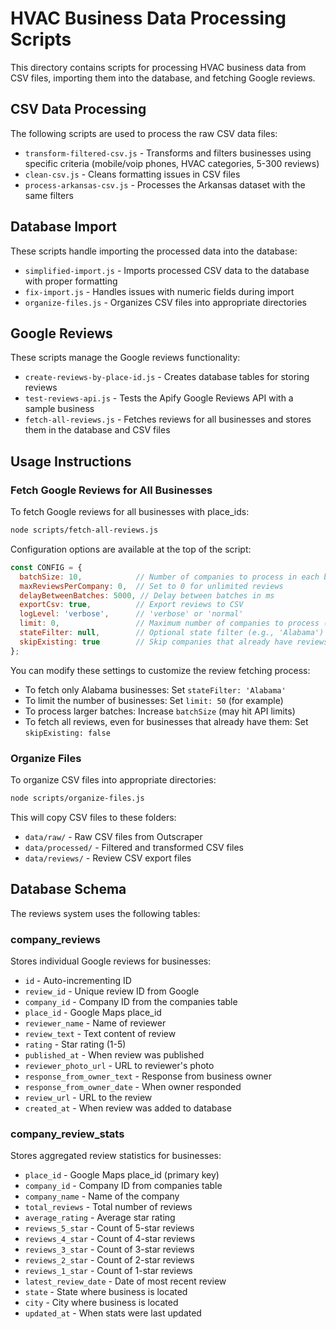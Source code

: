 # HVAC Business Data Processing Scripts

This directory contains scripts for processing HVAC business data from CSV files, importing them into the database, and fetching Google reviews.

## CSV Data Processing

The following scripts are used to process the raw CSV data files:

- `transform-filtered-csv.js` - Transforms and filters businesses using specific criteria (mobile/voip phones, HVAC categories, 5-300 reviews)
- `clean-csv.js` - Cleans formatting issues in CSV files
- `process-arkansas-csv.js` - Processes the Arkansas dataset with the same filters

## Database Import

These scripts handle importing the processed data into the database:

- `simplified-import.js` - Imports processed CSV data to the database with proper formatting
- `fix-import.js` - Handles issues with numeric fields during import
- `organize-files.js` - Organizes CSV files into appropriate directories

## Google Reviews

These scripts manage the Google reviews functionality:

- `create-reviews-by-place-id.js` - Creates database tables for storing reviews
- `test-reviews-api.js` - Tests the Apify Google Reviews API with a sample business
- `fetch-all-reviews.js` - Fetches reviews for all businesses and stores them in the database and CSV files

## Usage Instructions

### Fetch Google Reviews for All Businesses

To fetch Google reviews for all businesses with place_ids:

```bash
node scripts/fetch-all-reviews.js
```

Configuration options are available at the top of the script:

```javascript
const CONFIG = {
  batchSize: 10,            // Number of companies to process in each batch
  maxReviewsPerCompany: 0,  // Set to 0 for unlimited reviews
  delayBetweenBatches: 5000, // Delay between batches in ms
  exportCsv: true,          // Export reviews to CSV
  logLevel: 'verbose',      // 'verbose' or 'normal'
  limit: 0,                 // Maximum number of companies to process (0 = no limit)
  stateFilter: null,        // Optional state filter (e.g., 'Alabama')
  skipExisting: true        // Skip companies that already have reviews
};
```

You can modify these settings to customize the review fetching process:

- To fetch only Alabama businesses: Set `stateFilter: 'Alabama'`
- To limit the number of businesses: Set `limit: 50` (for example)
- To process larger batches: Increase `batchSize` (may hit API limits)
- To fetch all reviews, even for businesses that already have them: Set `skipExisting: false`

### Organize Files

To organize CSV files into appropriate directories:

```bash
node scripts/organize-files.js
```

This will copy CSV files to these folders:
- `data/raw/` - Raw CSV files from Outscraper
- `data/processed/` - Filtered and transformed CSV files
- `data/reviews/` - Review CSV export files

## Database Schema

The reviews system uses the following tables:

### company_reviews
Stores individual Google reviews for businesses:
- `id` - Auto-incrementing ID
- `review_id` - Unique review ID from Google
- `company_id` - Company ID from the companies table
- `place_id` - Google Maps place_id
- `reviewer_name` - Name of reviewer
- `review_text` - Text content of review
- `rating` - Star rating (1-5)
- `published_at` - When review was published
- `reviewer_photo_url` - URL to reviewer's photo
- `response_from_owner_text` - Response from business owner
- `response_from_owner_date` - When owner responded
- `review_url` - URL to the review
- `created_at` - When review was added to database

### company_review_stats
Stores aggregated review statistics for businesses:
- `place_id` - Google Maps place_id (primary key)
- `company_id` - Company ID from companies table
- `company_name` - Name of the company
- `total_reviews` - Total number of reviews
- `average_rating` - Average star rating
- `reviews_5_star` - Count of 5-star reviews
- `reviews_4_star` - Count of 4-star reviews
- `reviews_3_star` - Count of 3-star reviews
- `reviews_2_star` - Count of 2-star reviews
- `reviews_1_star` - Count of 1-star reviews
- `latest_review_date` - Date of most recent review
- `state` - State where business is located
- `city` - City where business is located
- `updated_at` - When stats were last updated